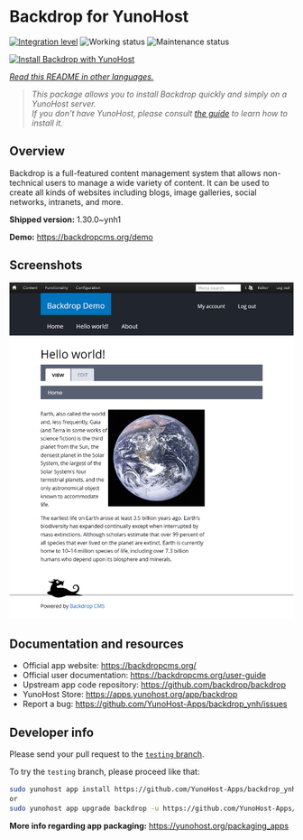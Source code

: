 <!--
N.B.: This README was automatically generated by <https://github.com/YunoHost/apps/tree/master/tools/readme_generator>
It shall NOT be edited by hand.
-->

# Backdrop for YunoHost

[![Integration level](https://apps.yunohost.org/badge/integration/backdrop)](https://ci-apps.yunohost.org/ci/apps/backdrop/)
![Working status](https://apps.yunohost.org/badge/state/backdrop)
![Maintenance status](https://apps.yunohost.org/badge/maintained/backdrop)

[![Install Backdrop with YunoHost](https://install-app.yunohost.org/install-with-yunohost.svg)](https://install-app.yunohost.org/?app=backdrop)

*[Read this README in other languages.](./ALL_README.md)*

> *This package allows you to install Backdrop quickly and simply on a YunoHost server.*  
> *If you don't have YunoHost, please consult [the guide](https://yunohost.org/install) to learn how to install it.*

## Overview

Backdrop is a full-featured content management system that allows non-technical users to manage a wide variety of content. It can be used to create all kinds of websites including blogs, image galleries, social networks, intranets, and more.


**Shipped version:** 1.30.0~ynh1

**Demo:** <https://backdropcms.org/demo>

## Screenshots

![Screenshot of Backdrop](./doc/screenshots/Hello_world.png)

## Documentation and resources

- Official app website: <https://backdropcms.org/>
- Official user documentation: <https://backdropcms.org/user-guide>
- Upstream app code repository: <https://github.com/backdrop/backdrop>
- YunoHost Store: <https://apps.yunohost.org/app/backdrop>
- Report a bug: <https://github.com/YunoHost-Apps/backdrop_ynh/issues>

## Developer info

Please send your pull request to the [`testing` branch](https://github.com/YunoHost-Apps/backdrop_ynh/tree/testing).

To try the `testing` branch, please proceed like that:

```bash
sudo yunohost app install https://github.com/YunoHost-Apps/backdrop_ynh/tree/testing --debug
or
sudo yunohost app upgrade backdrop -u https://github.com/YunoHost-Apps/backdrop_ynh/tree/testing --debug
```

**More info regarding app packaging:** <https://yunohost.org/packaging_apps>
